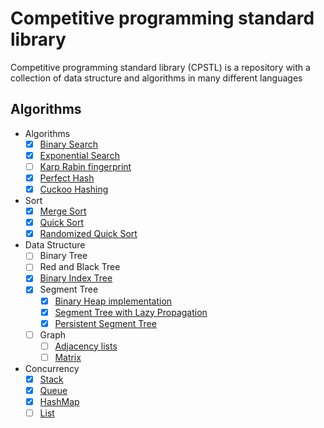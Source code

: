 # Competitive programming standard library
Competitive programming standard library (CPSTL) is a repository with a
 collection of data structure and algorithms in many different languages
 
 ## Algorithms
 
- Algorithms
    - [X] [Binary Search](https://github.com/vincenzopalazzo/cpstl/tree/master/cpp/algoritmins/search)
    - [X] [Exponential Search](https://github.com/vincenzopalazzo/cpstl/tree/master/cpp/algoritmins/search)
    - [ ] [Karp Rabin fingerprint ]()
    - [X] [Perfect Hash](https://github.com/vincenzopalazzo/cpstl/tree/master/cpp/algoritmins/hash)
    - [X] [Cuckoo Hashing](https://github.com/vincenzopalazzo/cpstl/tree/master/cpp/algoritmins/hash)
- Sort
    - [X] [Merge Sort](https://github.com/vincenzopalazzo/cpstl/tree/master/cpp/algoritmins/sort)
    - [X] [Quick Sort](https://github.com/vincenzopalazzo/cpstl/tree/master/cpp/algoritmins/sort)
    - [X] [Randomized Quick Sort](https://github.com/vincenzopalazzo/cpstl/tree/master/cpp/algoritmins/sort)
- Data Structure
    - [ ] Binary Tree
    - [ ] Red and Black Tree
    - [X] [Binary Index Tree](https://github.com/vincenzopalazzo/cpstl/tree/master/cpp/data_structures/fenwicktree)
    - [X] Segment Tree
        - [X] [Binary Heap implementation](https://github.com/vincenzopalazzo/cpstl/tree/master/cpp/data_structures/segmenttree)
        - [X] [Segment Tree with Lazy Propagation](https://github.com/vincenzopalazzo/cpstl/tree/master/cpp/data_structures/segmenttree/advanced/lazyprop)
        - [X] [Persistent Segment Tree](https://github.com/vincenzopalazzo/cpstl/tree/master/cpp/data_structures/segmenttree/advanced/persistend_segment_tree)
    - [ ] Graph
        - [ ] [Adjacency lists]()
        - [ ] [Matrix]()
- Concurrency
  - [X] [Stack]()
  - [X] [Queue]()
  - [X] [HashMap]()
  - [ ] [List]()
